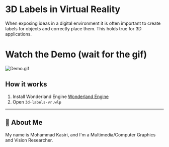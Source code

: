 <h1>3D Labels in Virtual Reality</h1> 

<p>When exposing ideas in a digital environment it is often important to create labels for objects and correctly place them. This holds true for 3D applications.</p>


# Watch the Demo (wait for the gif)
<img alt="Demo.gif" src="https:github.com/mo-kasiri/3d-labels-vr/blob/main/Demo.gif?raw=true" data-hpc="true" class="Box-sc-g0xbh4-0 kzRgrI">

## How it works

1. Install Wonderland Engine [Wonderland Engine](https://wonderlandengine.com/downloads/)
2. Open `3d-labels-vr.wlp`

---
## 🚀 About Me
My name is Mohammad Kasiri, and I'm a Multimedia/Computer Graphics and Vision Researcher.


